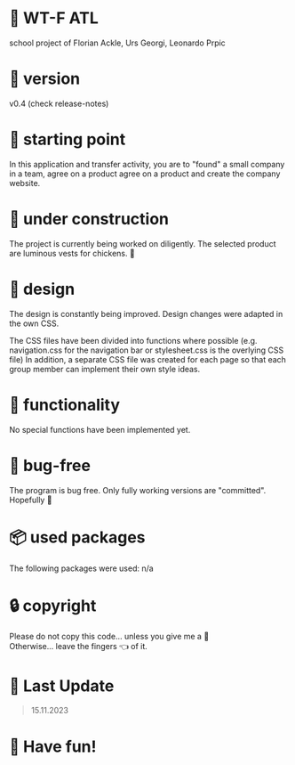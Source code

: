 # :page_facing_up: WT-F ATL

school project of Florian Ackle, Urs Georgi, Leonardo Prpic

# :bookmark: version

v0.4 (check release-notes)

# :construction_worker: starting point

In this application and transfer activity, you are to "found" a small company in a team, agree on a product agree on a
product and create the company website.

# :wrench: under construction

The project is currently being worked on diligently.
The selected product are luminous vests for chickens. :chicken:

# :art: design

The design is constantly being improved.
Design changes were adapted in the own CSS.

The CSS files have been divided into functions where possible (e.g. navigation.css for the navigation bar or
stylesheet.css is the overlying CSS file)
In addition, a separate CSS file was created for each page so that each group member can implement their own style
ideas.

# :construction: functionality

No special functions have been implemented yet.

# :bug: bug-free

The program is bug free. Only fully working versions are "committed". Hopefully :see_no_evil:

# :package: used packages

The following packages were used:
n/a

# :lock: copyright

Please do not copy this code... unless you give me a :cookie:
</br>
Otherwise... leave the fingers :point_left: of it.

# :date: Last Update

> 15.11.2023

# :rocket: Have fun!
